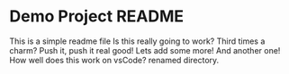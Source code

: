 # Demo Project README

This is a simple readme file
Is this really going to work?
Third times a charm?
Push it, push it real good!
Lets add some more!
And another one!
How well does this work on vsCode?
renamed directory.
